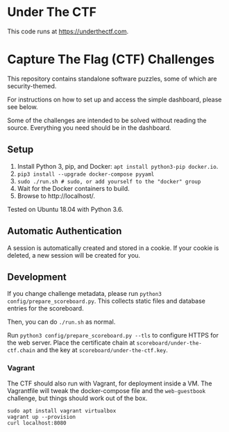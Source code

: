 # Under The CTF
This code runs at https://underthectf.com.

# Capture The Flag (CTF) Challenges
This repository contains standalone software puzzles, some of which are security-themed.

For instructions on how to set up and access the simple dashboard, please see
below.

Some of the challenges are intended to be solved without reading the source.
Everything you need should be in the dashboard.

## Setup
1. Install Python 3, pip, and Docker: `apt install python3-pip docker.io`.
1. `pip3 install --upgrade docker-compose pyyaml`
1. `sudo ./run.sh # sudo, or add yourself to the "docker" group`
1. Wait for the Docker containers to build.
1. Browse to http://localhost/.

Tested on Ubuntu 18.04 with Python 3.6.

## Automatic Authentication
A session is automatically created and stored in a cookie.
If your cookie is deleted, a new session will be created for you.

## Development
If you change challenge metadata, please run `python3 config/prepare_scoreboard.py`.
This collects static files and database entries for the scoreboard.

Then, you can do `./run.sh` as normal.

Run `python3 config/prepare_scoreboard.py --tls` to configure
HTTPS for the web server. Place the certificate chain at
`scoreboard/under-the-ctf.chain` and the key at 
`scoreboard/under-the-ctf.key`.

### Vagrant
The CTF should also run with Vagrant, for deployment inside a VM.
The Vagrantfile will tweak the docker-compose file and the `web-guestbook`
challenge, but things should work out of the box.

```
sudo apt install vagrant virtualbox
vagrant up --provision
curl localhost:8080
```

